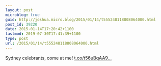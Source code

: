 ```yaml
---
layout: post
microblog: true
guid: http://joshua.micro.blog/2015/01/14/t555248118808064000.html
post_id: 39220
date: 2015-01-14T17:20:42+1100
lastmod: 2019-07-30T17:41:39+1100
type: post
url: /2015/01/14/t555248118808064000.html
---
```

Sydney celebrants, come at me! [t.co/t56uBqAA9...](http://t.co/t56uBqAA9s)
